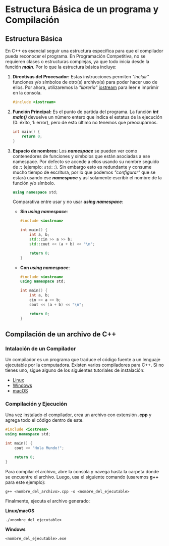 # Estructura Básica de un programa y Compilación

## Estructura Básica
En C++ es esencial seguir una estructura específica para que el compilador pueda reconocer el programa. En Programación Competitiva, no se requieren clases o estructuras complejas, ya que todo inicia desde la función _**main**_. Por lo que la estructura básica incluye:

1. **Directivas del Procesador:** Estas instrucciones permiten _"incluir"_ funciones y/o símbolos de otro(s) archivo(s) para poder hacer uso de ellos. Por ahora, utilizaremos la _"librería"_ [iostream](https://learn.microsoft.com/es-es/cpp/standard-library/iostream?view=msvc-170) para leer e imprimir en la consola.
    ```C++
    #include <iostream>
    ```

2. **Función Principal:** Es el punto de partida del programa. La función **_int main()_** devuelve un número entero que indica el estatus de la ejecución (0: éxito, 1: error), pero de esto último no tenemos que preocuparnos.
    ```C++
    int main() {
        return 0;
    }
    ```

3. **Espacio de nombres:** Los **_namespace_** se pueden ver como contenedores de funciones y símbolos que están asociadas a ese namespace. Por defecto se accede a ellos usando su nombre seguido de **_::_** (ejemplo: `std::`). Sin embargo esto es redundante y consume mucho tiempo de escritura, por lo que podemos _"configurar"_ que se estará usando ese _**namespace**_ y así solamente escribir el nombre de la función y/o símbolo.
    ```C++
    using namespace std;
    ```
    Comparativa entre usar y no usar _**using namespace**_:
    - **Sin _using namespace_**:
        ```C++
        #include <iostream>

        int main() {
            int a, b;
            std::cin >> a >> b;
            std::cout << (a + b) << "\n";

            return 0;
        }
        ```
    - **Con _using namespace_**:
        ```C++
        #include <iostream>
        using namespace std;

        int main() {
            int a, b;
            cin >> a >> b;
            cout << (a + b) << "\n";

            return 0;
        }
        ```

## Compilación de un archivo de C++

### Intalación de un Compilador
Un compilador es un programa que traduce el código fuente a un lenguaje ejecutable por la computadora. Existen varios compiladores para C++. Si no tienes uno, sigue alguno de los siguientes tutoriales de instalación:
- [Linux](https://code.visualstudio.com/docs/cpp/config-linux#_ensure-gcc-is-installed)
- [Windows](https://code.visualstudio.com/docs/cpp/config-mingw#_installing-the-mingww64-toolchain)
- [macOS](https://code.visualstudio.com/docs/cpp/config-clang-mac#_ensure-clang-is-installed)

### Compilación y Ejecución
Una vez instalado el compilador, crea un archivo con extensión **.cpp** y agrega todo el código dentro de este.
```C++
#include <iostream>
using namespace std;

int main() {
    cout << "Hola Mundo!";

    return 0;
}
```

Para compilar el archivo, abre la consola y navega hasta la carpeta donde se encuentre el archivo. Luego, usa el siguiente comando (usaremos **g++** para este ejemplo):

```
g++ <nombre_del_archivo>.cpp -o <nombre_del_ejecutable>
```

Finalmente, ejecuta el archivo generado:

**Linux/macOS**
```
./<nombre_del_ejecutable>
```

**Windows**
```
<nombre_del_ejecutable>.exe
```

